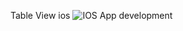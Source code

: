 Table View ios 
![IOS App development](https://github.com/user-attachments/assets/f8710c73-98c8-4258-97ed-ab169155810f)

